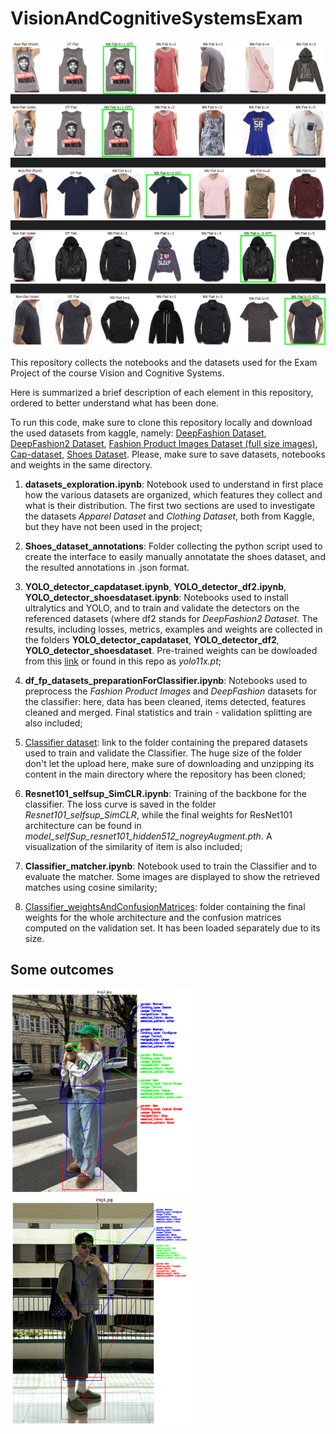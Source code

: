 # VisionAndCognitiveSystemsExam

<img src="matcher.png" alt="Matcher performance on DeepFashion dataset" width="600"/>

This repository collects the notebooks and the datasets used for the Exam Project of the course Vision and Cognitive Systems.

Here is summarized a brief description of each element in this repository, ordered to better understand what has been done.

To run this code, make sure to clone this repository locally and download the used datasets from kaggle, namely: [DeepFashion Dataset](https://www.kaggle.com/datasets/vishalbsadanand/deepfashion-1), [DeepFashion2 Dataset](https://www.kaggle.com/datasets/thusharanair/deepfashion2-original-with-dataframes), [Fashion Product Images Dataset (full size images)](https://www.kaggle.com/datasets/paramaggarwal/fashion-product-images-dataset), [Cap-dataset](https://www.kaggle.com/datasets/shivanandverma/cap-dataset), [Shoes Dataset](https://www.kaggle.com/datasets/noobyogi0100/shoe-dataset). Please, make sure to save datasets, notebooks and weights in the same directory.

1. **datasets_exploration.ipynb**: Notebook used to understand in first place how the various datasets are organized, which features they collect and what is their distribution. The first two sections are used to investigate the datasets *Apparel Dataset* and *Clothing Dataset*, both from Kaggle, but they have not been used in the project;

2. **Shoes_dataset_annotations**: Folder collecting the python script used to create the interface to easily manually annotatate the shoes dataset, and the resulted annotations in .json format.

3. **YOLO_detector_capdataset.ipynb**, **YOLO_detector_df2.ipynb**, **YOLO_detector_shoesdataset.ipynb**: Notebooks used to install ultralytics and YOLO, and to train and validate the detectors on the referenced datasets (where df2 stands for *DeepFashion2 Dataset*. The results, including losses, metrics, examples and weights are collected in the folders **YOLO_detector_capdataset**, **YOLO_detector_df2**, **YOLO_detector_shoesdataset**. Pre-trained weights can be dowloaded from this [link](https://github.com/ultralytics/assets/releases/download/v8.3.0/yolo11x.pt) or found in this repo as *yolo11x.pt*;

4. **df_fp_datasets_preparationForClassifier.ipynb**: Notebooks used to preprocess the *Fashion Product Images* and *DeepFashion* datasets for the classifier: here, data has been cleaned, items detected, features cleaned and merged. Final statistics and train - validation splitting are also included;

5. [Classifier dataset](https://drive.google.com/file/d/1OldmzrcJGpiLtt9oM2yNXNh9PaoWNQSa/view?usp=sharing): link to the folder containing the prepared datasets used to train and validate the Classifier. The huge size of the folder don't let the upload here, make sure of downloading and unzipping its content in the main directory where the repository has been cloned;

6. **Resnet101_selfsup_SimCLR.ipynb**: Training of the backbone for the classifier. The loss curve is saved in the folder *Resnet101_selfsup_SimCLR*, while the final weights for ResNet101 architecture can be found in *model_selfSup_resnet101_hidden512_nogreyAugment.pth*. A visualization of the similarity of item is also included;

7. **Classifier_matcher.ipynb**: Notebook used to train the Classifier and to evaluate the matcher. Some images are displayed to show the retrieved matches using cosine similarity;

8. [Classifier_weightsAndConfusionMatrices](https://drive.google.com/file/d/1A6RhYCJP1ouUB8tJjxOKFP9s80GKf3of/view?usp=sharing): folder containing the final weights for the whole architecture and the confusion matrices computed on the validation set. It has been loaded separately due to its size. 


## Some outcomes
<img src="output_girl.png" alt="Classifier applied to a natural image from Pinteres" width="300"/>
<img src="output_boy.png" alt="Classifier applied to a natural image from Pinteres" width="300"/>

